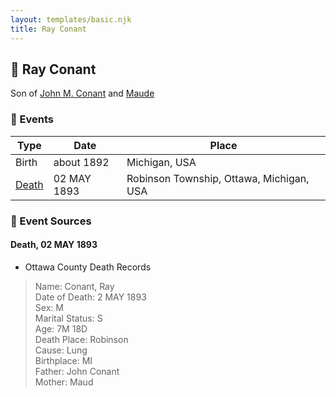 ```yaml
---
layout: templates/basic.njk
title: Ray Conant
---
```

## 🔵 Ray Conant

Son of [John M. Conant](/people/3/38989658) and [Maude ](/people/5/58402932)

### 📆 Events

Type | Date | Place
------ | ------ | ------
Birth | about 1892 | Michigan, USA
[Death](#event-46d41bc4-cb27-488c-90d6-55763debfd5c) | 02 MAY 1893 | Robinson Township, Ottawa, Michigan, USA

### 📰 Event Sources

#### <a id="event-46d41bc4-cb27-488c-90d6-55763debfd5c"></a> Death, 02 MAY 1893
* Ottawa County Death Records
>   
  > Name: Conant, Ray  
  > Date of Death: 2 MAY 1893  
  > Sex: M  
  > Marital Status: S  
  > Age: 7M 18D  
  > Death Place: Robinson  
  > Cause: Lung  
  > Birthplace: MI  
  > Father: John Conant  
  > Mother: Maud
